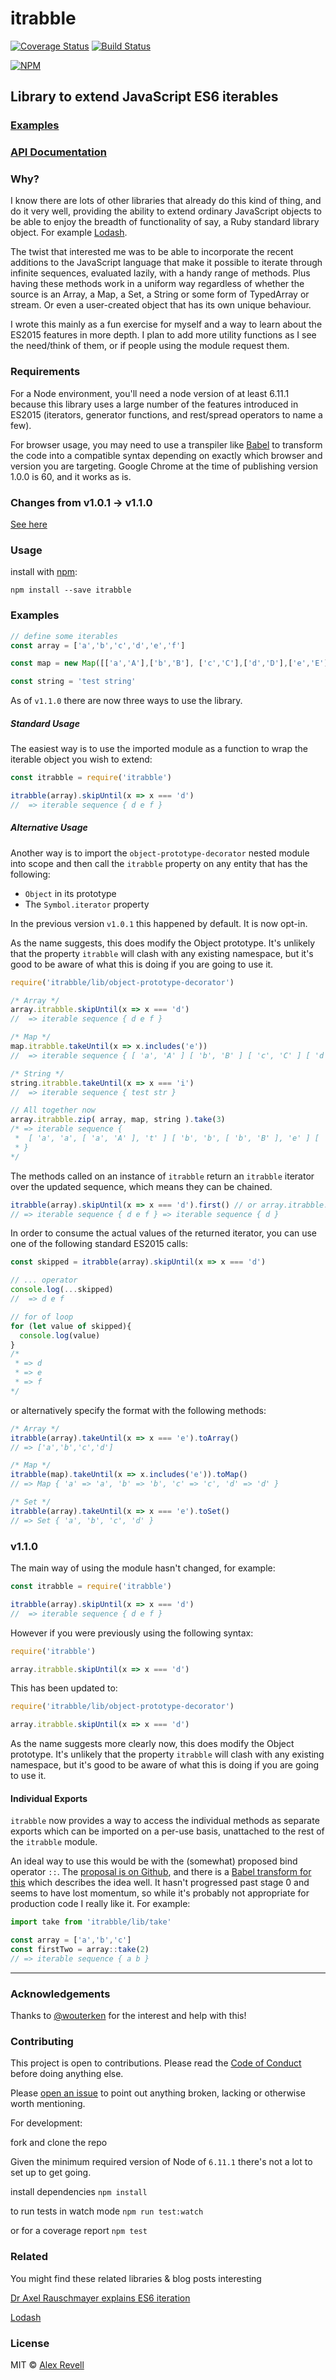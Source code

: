 # itrabble

[![Coverage Status](https://coveralls.io/repos/github/desnor/itrabble/badge.svg?branch=master)](https://coveralls.io/github/desnor/itrabble?branch=master)
[![Build Status](https://travis-ci.org/desnor/itrabble.svg?branch=master)](https://travis-ci.org/desnor/itrabble)

[![NPM](https://nodei.co/npm/itrabble.png)](https://npmjs.org/package/itrabble)

## Library to extend JavaScript ES6 iterables

### [Examples](#examples)
### [API Documentation](docs/index.html)

### Why?

I know there are lots of other libraries that already do this kind of thing, and do it very well, providing the ability to extend ordinary JavaScript objects to be able to enjoy the breadth of functionality of say, a Ruby standard library object. For example [Lodash](https://lodash.com/).

The twist that interested me was to be able to incorporate the recent additions to the JavaScript language that make it possible to iterate through infinite sequences, evaluated lazily, with a handy range of methods. Plus having these methods work in a uniform way regardless of whether the source is an Array, a Map, a Set, a String or some form of TypedArray or stream. Or even a user-created object that has its own unique behaviour.

I wrote this mainly as a fun exercise for myself and a way to learn about the ES2015 features in more depth. I plan to add more utility functions as I see the need/think of them, or if people using the module request them.

### Requirements

For a Node environment, you'll need a node version of at least 6.11.1 because this library uses a large number of the features introduced in ES2015 (iterators, generator functions, and rest/spread operators to name a few).

For browser usage, you may need to use a transpiler like [Babel](https://babeljs.io/) to transform the code into a compatible syntax depending on exactly which browser and version you are targeting. Google Chrome at the time of publishing version 1.0.0 is 60, and it works as is.

### Changes from v1.0.1 -> v1.1.0

[See here](#v110)

### Usage

install with [npm](https://www.npmjs.com/):

` npm install --save itrabble `

### Examples

```js
// define some iterables
const array = ['a','b','c','d','e','f']

const map = new Map([['a','A'],['b','B'], ['c','C'],['d','D'],['e','E'],['f','F']])

const string = 'test string'
```
As of `v1.1.0` there are now three ways to use the library.

##### Standard Usage

The easiest way is to use the imported module as a function to wrap the iterable object you wish to extend:

```js
const itrabble = require('itrabble')

itrabble(array).skipUntil(x => x === 'd')
//  => iterable sequence { d e f }
```

##### Alternative Usage

Another way is to import the `object-prototype-decorator` nested module into scope and then call the `itrabble` property on any entity that has the following:
* `Object` in its prototype
* The `Symbol.iterator` property  

In the previous version `v1.0.1` this happened by default. It is now opt-in.

As the name suggests, this does modify the Object prototype. It's unlikely that the property `itrabble` will clash with any existing namespace, but it's good to be aware of what this is doing if you are going to use it.

```js
require('itrabble/lib/object-prototype-decorator')

/* Array */
array.itrabble.skipUntil(x => x === 'd')
//  => iterable sequence { d e f }

/* Map */
map.itrabble.takeUntil(x => x.includes('e'))
//  => iterable sequence { [ 'a', 'A' ] [ 'b', 'B' ] [ 'c', 'C' ] [ 'd', 'D' ] }

/* String */
string.itrabble.takeUntil(x => x === 'i')
//  => iterable sequence { test str }

// All together now
array.itrabble.zip( array, map, string ).take(3)
/* => iterable sequence {
 *  [ 'a', 'a', [ 'a', 'A' ], 't' ] [ 'b', 'b', [ 'b', 'B' ], 'e' ] [ 'c', 'c', [ 'c', 'C' ], 's' ]
 * }
*/
```

The methods called on an instance of `itrabble` return an `itrabble` iterator over the updated sequence, which means they can be chained.

```js
itrabble(array).skipUntil(x => x === 'd').first() // or array.itrabble.skipUntil(x => x === 'd').first()
// => iterable sequence { d e f } => iterable sequence { d }
```

In order to consume the actual values of the returned iterator, you can use one of the following standard ES2015 calls:

```js
const skipped = itrabble(array).skipUntil(x => x === 'd')

// ... operator
console.log(...skipped)
//  => d e f

// for of loop
for (let value of skipped){
  console.log(value)
}
/*
 * => d
 * => e
 * => f
*/
```

or alternatively specify the format with the following methods:

```js
/* Array */
itrabble(array).takeUntil(x => x === 'e').toArray()
// => ['a','b','c','d']

/* Map */
itrabble(map).takeUntil(x => x.includes('e')).toMap()
// => Map { 'a' => 'a', 'b' => 'b', 'c' => 'c', 'd' => 'd' }

/* Set */
itrabble(array).takeUntil(x => x === 'e').toSet()
// => Set { 'a', 'b', 'c', 'd' }
```

### v1.1.0

The main way of using the module hasn't changed, for example:
```js
const itrabble = require('itrabble')

itrabble(array).skipUntil(x => x === 'd')
//  => iterable sequence { d e f }
```

However if you were previously using the following syntax:
```js
require('itrabble')

array.itrabble.skipUntil(x => x === 'd')
```

This has been updated to:
```js
require('itrabble/lib/object-prototype-decorator')

array.itrabble.skipUntil(x => x === 'd')
```

As the name suggests more clearly now, this does modify the Object prototype. It's unlikely that the property `itrabble` will clash with any existing namespace, but it's good to be aware of what this is doing if you are going to use it.

#### Individual Exports

`itrabble` now provides a way to access the individual methods as separate exports which can be imported on a per-use basis, unattached to the rest of the `itrabble` module.

An ideal way to use this would be with the (somewhat) proposed bind operator `::`. The [proposal is on Github](https://github.com/tc39/proposal-bind-operator), and there is a [Babel transform for this](https://babeljs.io/docs/plugins/transform-function-bind/) which describes the idea well. It hasn't progressed past stage 0 and seems to have lost momentum, so while it's probably not appropriate for production code I really like it. For example:

```js
import take from 'itrabble/lib/take'

const array = ['a','b','c']
const firstTwo = array::take(2)
// => iterable sequence { a b }
```

---

### Acknowledgements

Thanks to [@wouterken](https://github.com/wouterken) for the interest and help with this!

### Contributing

This project is open to contributions. Please read the [Code of Conduct](CODE_OF_CONDUCT.md) before doing anything else.

Please [open an issue](https://github.com/desnor/itrabble/issues/new) to point out anything broken, lacking or otherwise worth mentioning.

For development:

fork and clone the repo

Given the minimum required version of Node of `6.11.1` there's not a lot to set up to get going.

install dependencies
`npm install`

to run tests in watch mode
`npm run test:watch`

or for a coverage report
`npm test`

### Related

You might find these related libraries & blog posts interesting

[Dr Axel Rauschmayer explains ES6 iteration](http://2ality.com/2015/02/es6-iteration.html)

[Lodash](https://lodash.com)

### License

MIT © [Alex Revell](https://github.com/desnor)
